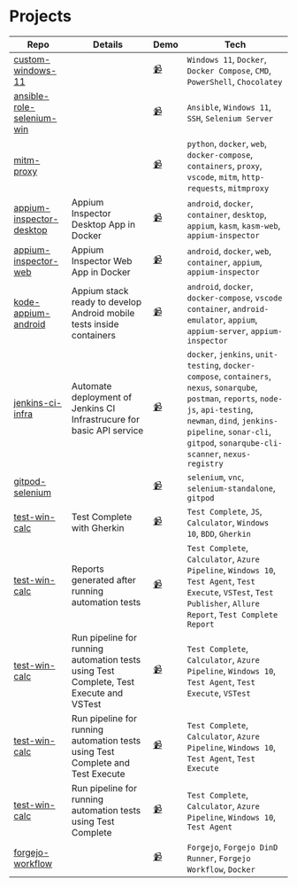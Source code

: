 # Projects

| Repo | Details | Demo | Tech |
| -----|---------|------|------|
|[custom-windows-11](https://github.com/prmiguel/custom-windows-11)||[:video_camera:](https://prmiguel.github.io/media/2f08541a-966c-4111-af67-3cfcfdb86b37.gif)|`Windows 11`, `Docker`, `Docker Compose`, `CMD`, `PowerShell`, `Chocolatey`|
|[ansible-role-selenium-win](https://github.com/prmiguel/ansible-role-selenium-win)||[:video_camera:](https://prmiguel.github.io/media/81a5c898-28fa-4ebc-ae51-fce1a4f11298.gif)|`Ansible`, `Windows 11`, `SSH`, `Selenium Server`|
|[mitm-proxy](https://github.com/prmiguel/mitm-proxy)||[:video_camera:](https://prmiguel.github.io/media/8276a4be-0047-4af6-81f4-d38bb1868b87.gif)|`python`, `docker`, `web`, `docker-compose`, `containers`, `proxy`, `vscode`, `mitm`, `http-requests`, `mitmproxy`|
|[appium-inspector-desktop](https://github.com/prmiguel/appium-inspector-desktop)|Appium Inspector Desktop App in Docker|[:video_camera:](https://prmiguel.github.io/media/cbf3832a-9e5a-4482-981d-186e0b9bba44.gif)|`android`, `docker`, `container`, `desktop`, `appium`, `kasm`, `kasm-web`, `appium-inspector`|
|[appium-inspector-web](https://github.com/prmiguel/appium-inspector-web)|Appium Inspector Web App in Docker|[:video_camera:](https://prmiguel.github.io/media/6f251816-eddc-485a-baad-e095e95b545e.gif)|`android`, `docker`, `web`, `container`, `appium`, `appium-inspector`|
|[kode-appium-android](https://github.com/prmiguel/kode-appium-android)|Appium stack ready to develop Android mobile tests inside containers|[:video_camera:](https://prmiguel.github.io/media/.gif)|`android`, `docker`, `docker-compose`, `vscode container`, `android-emulator`, `appium`, `appium-server`, `appium-inspector`|
|[jenkins-ci-infra](https://github.com/prmiguel/PIN1_)|Automate deployment of Jenkins CI Infrastrucure for basic API service|[:video_camera:](https://prmiguel.github.io/media/7bce02bd-d2aa-4123-8f65-b2196dc8ab5a.gif)|`docker`, `jenkins`, `unit-testing`, `docker-compose`, `containers`, `nexus`, `sonarqube`, `postman`, `reports`, `node-js`, `api-testing`, `newman`, `dind`, `jenkins-pipeline`, `sonar-cli`, `gitpod`, `sonarqube-cli-scanner`, `nexus-registry`|
|[gitpod-selenium](https://github.com/prmiguel/gitpod-selenium)||[:video_camera:](https://prmiguel.github.io/media/7bf2ce42-5a13-431d-a97b-4290c0dd6696.gif)|`selenium`, `vnc`, `selenium-standalone`, `gitpod`|
|[test-win-calc](https://dev.azure.com/prmiguel/_git/test-calc)|Test Complete with Gherkin|[:video_camera:](https://prmiguel.github.io/media/1608c8b5-5628-41ca-ad10-8fafcd057f3a.gif)|`Test Complete`, `JS`, `Calculator`, `Windows 10`, `BDD`, `Gherkin`|
|[test-win-calc](https://dev.azure.com/prmiguel/_git/test-calc)|Reports generated after running automation tests|[:video_camera:](https://prmiguel.github.io/media/32d0ac8b-6628-43eb-8e36-ae50155f5abb.gif)|`Test Complete`, `Calculator`, `Azure Pipeline`, `Windows 10`, `Test Agent`, `Test Execute`, `VSTest`, `Test Publisher`, `Allure Report`, `Test Complete Report`|
|[test-win-calc](https://dev.azure.com/prmiguel/_git/test-calc)|Run pipeline for running automation tests using Test Complete, Test Execute and VSTest|[:video_camera:](https://prmiguel.github.io/media/aaf682ca-a4ae-425f-890a-782833cd4e7c.gif)|`Test Complete`, `Calculator`, `Azure Pipeline`, `Windows 10`, `Test Agent`, `Test Execute`, `VSTest`|
|[test-win-calc](https://dev.azure.com/prmiguel/_git/test-calc)|Run pipeline for running automation tests using Test Complete and Test Execute|[:video_camera:](https://prmiguel.github.io/media/e4996141-7f23-44ec-99f9-5aa43ae746d5.gif)|`Test Complete`, `Calculator`, `Azure Pipeline`, `Windows 10`, `Test Agent`, `Test Execute`|
|[test-win-calc](https://dev.azure.com/prmiguel/_git/test-calc)|Run pipeline for running automation tests using Test Complete|[:video_camera:](https://prmiguel.github.io/media/f97d9e0f-c3c5-4f24-b2b1-353679383868.gif)|`Test Complete`, `Calculator`, `Azure Pipeline`, `Windows 10`, `Test Agent`|
|[forgejo-workflow](https://github.com/prmiguel/todomvc-backend-playwright-dotnet-test)||[:video_camera:](https://prmiguel.github.io/media/29baaff1-d9a5-4a89-94ac-6245885038fc.gif)|`Forgejo`, `Forgejo DinD Runner`, `Forgejo Workflow`, `Docker`|
